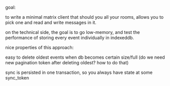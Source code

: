 goal:

to write a minimal matrix client that should you all your rooms, allows you to pick one and read and write messages in it.

on the technical side, the goal is to go low-memory, and test the performance of storing every event individually in indexeddb.

nice properties of this approach:

easy to delete oldest events when db becomes certain size/full (do we need new pagination token after deleting oldest? how to do that)

sync is persisted in one transaction, so you always have state at some sync_token